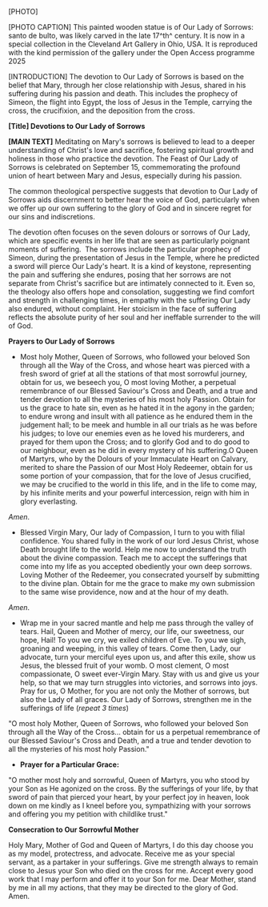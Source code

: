 \[PHOTO\]

\[PHOTO CAPTION\] This painted wooden statue is of Our Lady of Sorrows:
santo de bulto, was likely carved in the late 17^th^ century. It is now
in a special collection in the Cleveland Art Gallery in Ohio, USA. It is
reproduced with the kind permission of the gallery under the Open Access
programme 2025

\[INTRODUCTION\] The devotion to Our Lady of Sorrows is based on the
belief that Mary, through her close relationship with Jesus, shared in
his suffering during his passion and death. This includes the prophecy
of Simeon, the flight into Egypt, the loss of Jesus in the Temple,
carrying the cross, the crucifixion, and the deposition from the cross. 

**\[Title\] Devotions to Our Lady of Sorrows**

**\[MAIN TEXT\]** Meditating on Mary\'s sorrows is believed to lead to a
deeper understanding of Christ\'s love and sacrifice, fostering
spiritual growth and holiness in those who practice the devotion. The
Feast of Our Lady of Sorrows is celebrated on September 15,
commemorating the profound union of heart between Mary and Jesus,
especially during his passion. 

The common theological perspective suggests that devotion to Our Lady of
Sorrows aids discernment to better hear the voice of God, particularly
when we offer up our own suffering to the glory of God and in sincere
regret for our sins and indiscretions.

The devotion often focuses on the seven dolours or sorrows of Our Lady,
which are specific events in her life that are seen as particularly
poignant moments of suffering.  The sorrows include the particular
prophecy of Simeon, during the presentation of Jesus in the Temple,
where he predicted a sword will pierce Our Lady's heart. It is a kind of
keystone, representing the pain and suffering she endures, posing that
her sorrows are not separate from Christ\'s sacrifice but are intimately
connected to it. Even so, the theology also offers hope and consolation,
suggesting we find comfort and strength in challenging times, in empathy
with the suffering Our Lady also endured, without complaint. Her
stoicism in the face of suffering reflects the absolute purity of her
soul and her ineffable surrender to the will of God.

**Prayers to Our Lady of Sorrows**

-   Most holy Mother, Queen of Sorrows, who followed your beloved Son
    through all the Way of the Cross, and whose heart was pierced with a
    fresh sword of grief at all the stations of that most sorrowful
    journey, obtain for us, we beseech you, O most loving Mother, a
    perpetual remembrance of our Blessed Saviour's Cross and Death, and
    a true and tender devotion to all the mysteries of his most holy
    Passion. Obtain for us the grace to hate sin, even as he hated it in
    the agony in the garden; to endure wrong and insult with all
    patience as he endured them in the judgement hall; to be meek and
    humble in all our trials as he was before his judges; to love our
    enemies even as he loved his murderers, and prayed for them upon the
    Cross; and to glorify God and to do good to our neighbour, even as
    he did in every mystery of his suffering.O Queen of Martyrs, who by
    the Dolours of your Immaculate Heart on Calvary, merited to share
    the Passion of our Most Holy Redeemer, obtain for us some portion of
    your compassion, that for the love of Jesus crucified, we may be
    crucified to the world in this life, and in the life to come may, by
    his infinite merits and your powerful intercession, reign with him
    in glory everlasting.

*Amen*.

-   Blessed Virgin Mary, Our lady of Compassion, I turn to you with
    filial confidence. You shared fully in the work of our lord Jesus
    Christ, whose Death brought life to the world. Help me now to
    understand the truth about the divine compassion. Teach me to accept
    the sufferings that come into my life as you accepted obediently
    your own deep sorrows. Loving Mother of the Redeemer, you
    consecrated yourself by submitting to the divine plan. Obtain for me
    the grace to make my own submission to the same wise providence, now
    and at the hour of my death.

*Amen*.

-   Wrap me in your sacred mantle and help me pass through the valley of
    tears. Hail, Queen and Mother of mercy, our life, our sweetness, our
    hope, Hail! To you we cry, we exiled children of Eve. To you we
    sigh, groaning and weeping, in this valley of tears. Come then,
    Lady, our advocate, turn your merciful eyes upon us, and after this
    exile, show us Jesus, the blessed fruit of your womb. O most
    clement, O most compassionate, O sweet ever-Virgin Mary. Stay with
    us and give us your help, so that we may turn struggles into
    victories, and sorrows into joys. Pray for us, O Mother, for you are
    not only the Mother of sorrows, but also the Lady of all graces. Our
    Lady of Sorrows, strengthen me in the sufferings of life (*repeat 3
    times*)

\"O most holy Mother, Queen of Sorrows, who followed your beloved Son
through all the Way of the Cross\... obtain for us a perpetual
remembrance of our Blessed Saviour\'s Cross and Death, and a true and
tender devotion to all the mysteries of his most holy Passion.\" 

-   **Prayer for a Particular Grace:**

\"O mother most holy and sorrowful, Queen of Martyrs, you who stood by
your Son as He agonized on the cross. By the sufferings of your life, by
that sword of pain that pierced your heart, by your perfect joy in
heaven, look down on me kindly as I kneel before you, sympathizing with
your sorrows and offering you my petition with childlike trust.\" 

**Consecration to Our Sorrowful Mother**

Holy Mary, Mother of God and Queen of Martyrs, I do this day choose you
as my model, protectress, and advocate. Receive me as your special
servant, as a partaker in your sufferings. Give me strength always to
remain close to Jesus your Son who died on the cross for me. Accept
every good work that I may perform and offer it to your Son for me. Dear
Mother, stand by me in all my actions, that they may be directed to the
glory of God. Amen.
